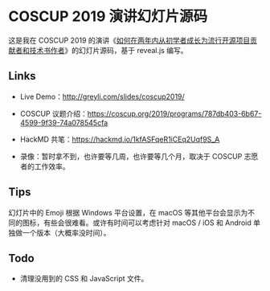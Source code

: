 # COSCUP 2019 演讲幻灯片源码

这是我在 COSCUP 2019 的演讲《[如何在两年内从初学者成长为流行开源项目贡献者和技术书作者](https://coscup.org/2019/programs/787db403-6b67-4599-9f39-74a078545cfa)》的幻灯片源码，基于 reveal.js 编写。

## Links

- Live Demo：http://greyli.com/slides/coscup2019/

- COSCUP 议题介绍：https://coscup.org/2019/programs/787db403-6b67-4599-9f39-74a078545cfa
- HackMD 共笔：https://hackmd.io/1kfASFqeR1iCEq2Uqf9S_A

- 录像：暂时拿不到，也许要等几周，也许要等几个月，取决于 COSCUP 志愿者的工作效率。

## Tips

幻灯片中的 Emoji 根据 Windows 平台设置，在 macOS 等其他平台会显示为不同的图标，有些会很难看。或许有时间可以考虑针对 macOS / iOS 和 Android 单独做一个版本（大概率没时间）。

## Todo

- 清理没用到的 CSS 和 JavaScript 文件。